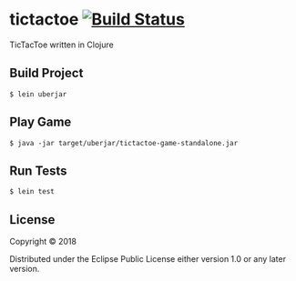 # tictactoe [![Build Status](https://travis-ci.org/klkelley/tictactoe-clojure.svg?branch=master)](https://travis-ci.org/klkelley/tictactoe-clojure)

TicTacToe written in Clojure

## Build Project 
```
$ lein uberjar 
```

## Play Game 

```
$ java -jar target/uberjar/tictactoe-game-standalone.jar
```

## Run Tests
```
$ lein test
```

## License

Copyright © 2018 

Distributed under the Eclipse Public License either version 1.0 or any later version.
